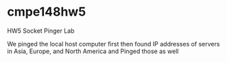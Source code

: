 # cmpe148hw5


HW5 Socket Pinger Lab

We pinged the local host computer first 
then found IP addresses of servers in Asia, Europe, and North America and Pinged those as well

